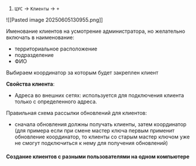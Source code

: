 
1. `ЦУС` -> `Клиенты` -> `+` 

![[Pasted image 20250605130955.png]]

Именование клиентов на усмотрение администратора, но желательно включать в наименование:
- территориальное расположение
- подразделение
- ФИО

Выбираем координатор за которым будет закреплен клиент

**Свойства клиента**:

- Адреса во внешних сетях: используется для подключения клиента только с определенного адреса.

Правильная схема рассылки обновлений для клиентов:

- сначала обновления должны получать клиенты, затем координатор (для примера если при смене мастер ключа первым применит обновление координатор, то клиенты со старым мастер ключом уже не смогут подключиться к нему для получения обновлений)

#### Создание клиентов с разными пользователями на одном компьютере

